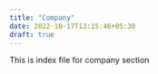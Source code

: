 ```yaml
---
title: "Company"
date: 2022-10-17T13:15:46+05:30
draft: true
---
```

This is index file for company section
